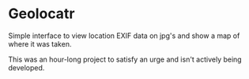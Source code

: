 Geolocatr
=========

Simple interface to view location EXIF data on jpg's and show a map of where it was taken.

This was an hour-long project to satisfy an urge and isn't actively being developed.
